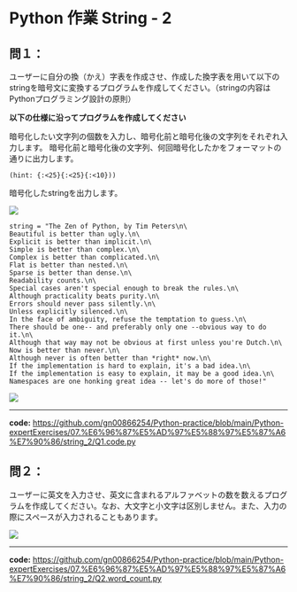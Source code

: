 # Python 作業 String - 2

## 問１：

ユーザーに自分の換（かえ）字表を作成させ、作成した換字表を用いて以下のstringを暗号文に変換するプログラムを作成してください。（stringの内容はPythonプログラミング設計の原則）

**以下の仕様に沿ってプログラムを作成してください**

暗号化したい文字列の個数を入力し、暗号化前と暗号化後の文字列をそれぞれ入力します。
暗号化前と暗号化後の文字列、何回暗号化したかをフォーマットの通りに出力します。
```
(hint: {:<25}{:<25}{:<10}))
```
暗号化したstringを出力します。  

![](https://i.imgur.com/jnSC45y.png)  

```python=
string = "The Zen of Python, by Tim Peters\n\
Beautiful is better than ugly.\n\
Explicit is better than implicit.\n\
Simple is better than complex.\n\
Complex is better than complicated.\n\
Flat is better than nested.\n\
Sparse is better than dense.\n\
Readability counts.\n\
Special cases aren't special enough to break the rules.\n\
Although practicality beats purity.\n\
Errors should never pass silently.\n\
Unless explicitly silenced.\n\
In the face of ambiguity, refuse the temptation to guess.\n\
There should be one-- and preferably only one --obvious way to do it.\n\
Although that way may not be obvious at first unless you're Dutch.\n\
Now is better than never.\n\
Although never is often better than *right* now.\n\
If the implementation is hard to explain, it's a bad idea.\n\
If the implementation is easy to explain, it may be a good idea.\n\
Namespaces are one honking great idea -- let's do more of those!"
```
![](https://i.imgur.com/iRg7zpA.png)

---
**code:**
https://github.com/gn00866254/Python-practice/blob/main/Python-expertExercises/07.%E6%96%87%E5%AD%97%E5%88%97%E5%87%A6%E7%90%86/string_2/Q1.code.py

## 問２：

ユーザーに英文を入力させ、英文に含まれるアルファベットの数を数えるプログラムを作成してください。なお、大文字と小文字は区別しません。また、入力の際にスペースが入力されることもあります。

![](https://i.imgur.com/kk5dUw4.png)

---
**code:**
https://github.com/gn00866254/Python-practice/blob/main/Python-expertExercises/07.%E6%96%87%E5%AD%97%E5%88%97%E5%87%A6%E7%90%86/string_2/Q2.word_count.py
